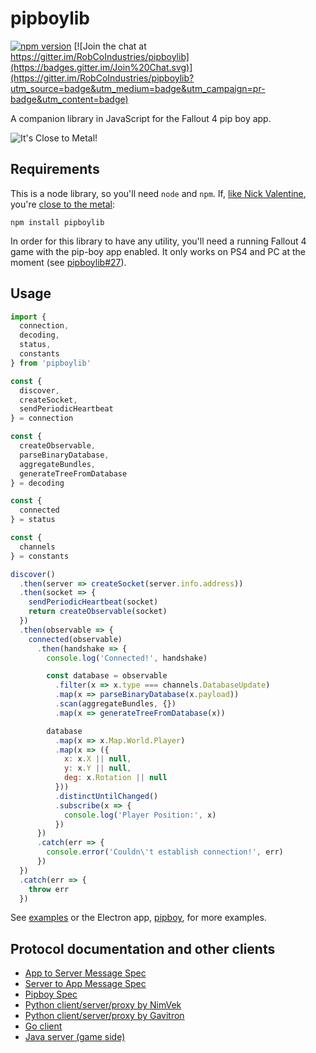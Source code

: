 # pipboylib

[![npm version](https://badge.fury.io/js/pipboylib.svg)](https://badge.fury.io/js/pipboylib) [![Join the chat at https://gitter.im/RobCoIndustries/pipboylib](https://badges.gitter.im/Join%20Chat.svg)](https://gitter.im/RobCoIndustries/pipboylib?utm_source=badge&utm_medium=badge&utm_campaign=pr-badge&utm_content=badge)

A companion library in JavaScript for the Fallout 4 pip boy app.

![It's Close to Metal!](https://657cea1304d5d92ee105-33ee89321dddef28209b83f19f06774f.ssl.cf1.rackcdn.com/close-to-metal-ba0f30d76e986ef9fa02e7fbb1c3a8a954b268777325adf87250e3f0cfc4ef17.png)

## Requirements

This is a node library, so you'll need `node` and `npm`. If, [like Nick Valentine](http://fallout.wikia.com/wiki/Close_to_Metal), you're [close to the metal](https://twitter.com/shit_hn_says/status/234856345579446272):

```
npm install pipboylib
```

In order for this library to have any utility, you'll need a running Fallout 4 game with the pip-boy app enabled. It only works on PS4 and PC at the moment (see [pipboylib#27](https://github.com/RobCoIndustries/pipboylib/issues/27)).

## Usage

```javascript
import {
  connection,
  decoding,
  status,
  constants
} from 'pipboylib'

const {
  discover,
  createSocket,
  sendPeriodicHeartbeat
} = connection

const {
  createObservable,
  parseBinaryDatabase,
  aggregateBundles,
  generateTreeFromDatabase
} = decoding

const {
  connected
} = status

const {
  channels
} = constants

discover()
  .then(server => createSocket(server.info.address))
  .then(socket => {
    sendPeriodicHeartbeat(socket)
    return createObservable(socket)
  })
  .then(observable => {
    connected(observable)
      .then(handshake => {
        console.log('Connected!', handshake)

        const database = observable
          .filter(x => x.type === channels.DatabaseUpdate)
          .map(x => parseBinaryDatabase(x.payload))
          .scan(aggregateBundles, {})
          .map(x => generateTreeFromDatabase(x))

        database
          .map(x => x.Map.World.Player)
          .map(x => ({
            x: x.X || null,
            y: x.Y || null,
            deg: x.Rotation || null
          }))
          .distinctUntilChanged()
          .subscribe(x => {
            console.log('Player Position:', x)
          })
      })
      .catch(err => {
        console.error('Couldn\'t establish connection!', err)
      })
  })
  .catch(err => {
    throw err
  })

```

See [examples](examples) or the Electron app, [pipboy](https://github.com/RobCoIndustries/pipboy), for more
examples.

## Protocol documentation and other clients

* [App to Server Message Spec](docs/app-msg-spec.md)
* [Server to App Message Spec](docs/server-msg-spec.md)
* [Pipboy Spec](https://github.com/mattbaker/pipboyspec)
* [Python client/server/proxy by NimVek](https://github.com/NimVek/pipboy)
* [Python client/server/proxy by Gavitron](https://github.com/Gavitron/pipulator)
* [Go client](https://github.com/nkatsaros/pipboygo)
* [Java server (game side)](https://github.com/luckydonald/JavaPipBoyServer)
